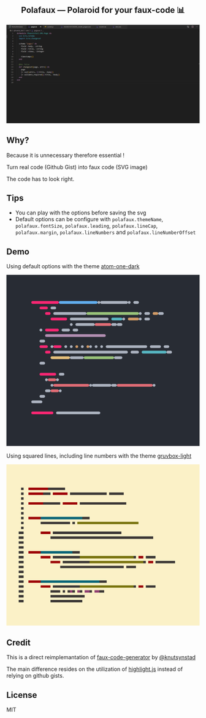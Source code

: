 <p>
  <h2 align="center">Polafaux — Polaroid for your faux-code 📊</h2>
</p>

<!-- ![usage](https://github.com/octref/polacode/raw/master/demo/usage.gif) -->

![usage](./demo/demo-gif.gif)

## Why?

Because it is unnecessary therefore essential !

Turn real code (Github Gist)
into faux code (SVG image)

The code has to look right.

## Tips

- You can play with the options before saving the svg
- Default options can be configure with `polafaux.themeName`, `polafaux.fontSize`, `polafaux.leading`, `polafaux.lineCap`, `polafaux.margin`, `polafaux.lineNumbers` and `polafaux.lineNumberOffset`

## Demo

Using default options with the theme [atom-one-dark](https://github.com/atom/one-dark-ui)

![basic](./demo/demo-1.svg)

Using squared lines, including line numbers with the theme [gruvbox-light](https://github.com/morhetz/gruvbox#light-mode)

![square](./demo/demo-2.svg)

## Credit

This is a direct reimplemantation of [faux-code-generator](https://github.com/knutsynstad/faux-code-generator) by [@knutsynstad](https://github.com/knutsynstad)

The main difference resides on the utilization of [highlight.js](https://highlightjs.org/) instead of relying on github gists.

## License

MIT
